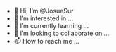 - 👋 Hi, I’m @JosueSur
- 👀 I’m interested in ...
- 🌱 I’m currently learning ...
- 💞️ I’m looking to collaborate on ...
- 📫 How to reach me ...

<!---
JosueSur/JosueSur is a ✨ special ✨ repository because its `README.md` (this file) appears on your GitHub profile.
You can click the Preview link to take a look at your changes.
--->
